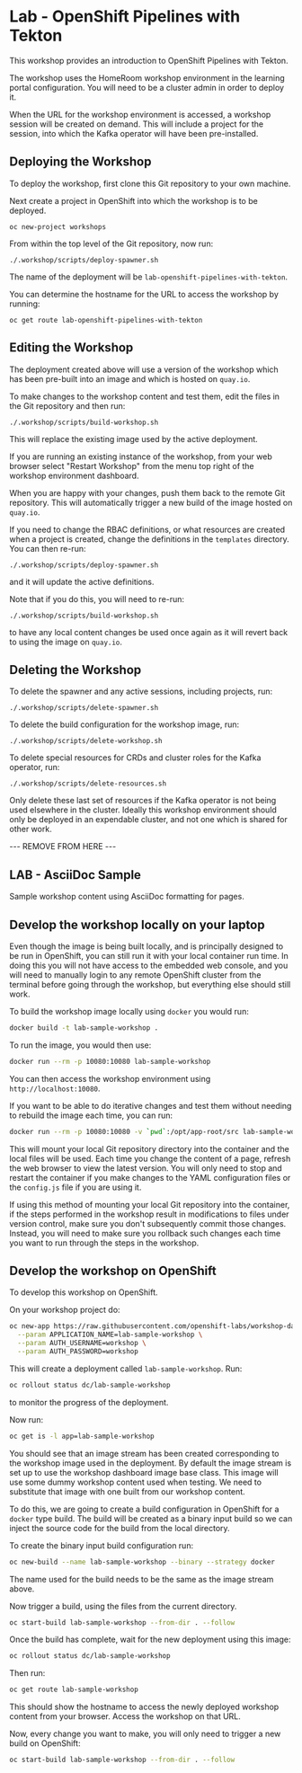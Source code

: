Lab - OpenShift Pipelines with Tekton
====================

This workshop provides an introduction to OpenShift Pipelines with Tekton.

The workshop uses the HomeRoom workshop environment in the learning portal configuration. You will need to be a cluster admin in order to deploy it.

When the URL for the workshop environment is accessed, a workshop session will be created on demand. This will include a project for the session, into which the Kafka operator will have been pre-installed.

Deploying the Workshop
----------------------

To deploy the workshop, first clone this Git repository to your own machine.

Next create a project in OpenShift into which the workshop is to be deployed.

```
oc new-project workshops
```

From within the top level of the Git repository, now run:

```
./.workshop/scripts/deploy-spawner.sh
```

The name of the deployment will be ``lab-openshift-pipelines-with-tekton``.

You can determine the hostname for the URL to access the workshop by running:

```
oc get route lab-openshift-pipelines-with-tekton
```

Editing the Workshop
--------------------

The deployment created above will use a version of the workshop which has been pre-built into an image and which is hosted on ``quay.io``.

To make changes to the workshop content and test them, edit the files in the Git repository and then run:

```
./.workshop/scripts/build-workshop.sh
```

This will replace the existing image used by the active deployment.

If you are running an existing instance of the workshop, from your web browser select "Restart Workshop" from the menu top right of the workshop environment dashboard.

When you are happy with your changes, push them back to the remote Git repository. This will automatically trigger a new build of the image hosted on ``quay.io``.

If you need to change the RBAC definitions, or what resources are created when a project is created, change the definitions in the ``templates`` directory. You can then re-run:

```
./.workshop/scripts/deploy-spawner.sh
```

and it will update the active definitions.

Note that if you do this, you will need to re-run:

```
./.workshop/scripts/build-workshop.sh
```

to have any local content changes be used once again as it will revert back to using the image on ``quay.io``.

Deleting the Workshop
---------------------

To delete the spawner and any active sessions, including projects, run:

```
./.workshop/scripts/delete-spawner.sh
```

To delete the build configuration for the workshop image, run:

```
./.workshop/scripts/delete-workshop.sh
```

To delete special resources for CRDs and cluster roles for the Kafka operator, run:

```
./.workshop/scripts/delete-resources.sh
```

Only delete these last set of resources if the Kafka operator is not being used elsewhere in the cluster. Ideally this workshop environment should only be deployed in an expendable cluster, and not one which is shared for other work.

---  REMOVE FROM HERE ---

## LAB - AsciiDoc Sample

Sample workshop content using AsciiDoc formatting for pages.

## Develop the workshop locally on your laptop

Even though the image is being built locally, and is principally designed to be run in OpenShift, you can still run it with your local container run time. In doing this you will not have access to the embedded web console, and you will need to manually login to any remote OpenShift cluster from the terminal before going through the workshop, but everything else should still work.

To build the workshop image locally using `docker` you would run:

```bash
docker build -t lab-sample-workshop .
```

To run the image, you would then use:

```bash
docker run --rm -p 10080:10080 lab-sample-workshop
```

You can then access the workshop environment using `http://localhost:10080`.

If you want to be able to do iterative changes and test them without needing to rebuild the image each time, you can run:

```bash
docker run --rm -p 10080:10080 -v `pwd`:/opt/app-root/src lab-sample-workshop
```

This will mount your local Git repository directory into the container and the local files will be used. Each time you change the content of a page, refresh the web browser to view the latest version. You will only need to stop and restart the container if you make changes to the YAML configuration files or the `config.js` file if you are using it.

If using this method of mounting your local Git repository into the container, if the steps performed in the workshop result in modifications to files under version control, make sure you don't subsequently commit those changes. Instead, you will need to make sure you rollback such changes each time you want to run through the steps in the workshop.

## Develop the workshop on OpenShift

To develop this workshop on OpenShift.

On your workshop project do:

```bash
oc new-app https://raw.githubusercontent.com/openshift-labs/workshop-dashboard/master/templates/production.json \
  --param APPLICATION_NAME=lab-sample-workshop \
  --param AUTH_USERNAME=workshop \
  --param AUTH_PASSWORD=workshop
```

This will create a deployment called `lab-sample-workshop`. Run:

```bash
oc rollout status dc/lab-sample-workshop
```

to monitor the progress of the deployment.

Now run:

```bash
oc get is -l app=lab-sample-workshop
```

You should see that an image stream has been created corresponding to the workshop image used in the deployment. By default the image stream is set up to use the workshop dashboard image base class. This image will use some dummy workshop content used when testing. We need to substitute that image with one built from our workshop content.

To do this, we are going to create a build configuration in OpenShift for a `docker` type build. The build will be created as a binary input build so we can inject the source code for the build from the local directory.

To create the binary input build configuration run:

```bash
oc new-build --name lab-sample-workshop --binary --strategy docker
```

The name used for the build needs to be the same as the image stream above.

Now trigger a build, using the files from the current directory.

```bash
oc start-build lab-sample-workshop --from-dir . --follow
```

Once the build has complete, wait for the new deployment using this image:

```bash
oc rollout status dc/lab-sample-workshop
```

Then run:

```bash
oc get route lab-sample-workshop
```

This should show the hostname to access the newly deployed workshop content from your browser. Access the workshop on that URL.

Now, every change you want to make, you will only need to trigger a new build on OpenShift:

```bash
oc start-build lab-sample-workshop --from-dir . --follow
```
